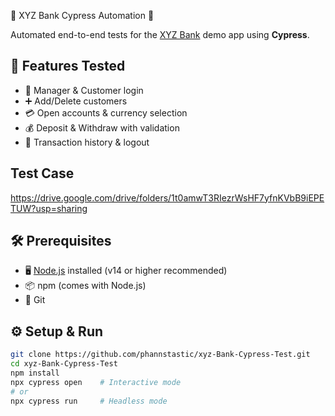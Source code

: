 🏦 XYZ Bank Cypress Automation 🏦

Automated end-to-end tests for the [XYZ Bank](https://www.globalsqa.com/angularJs-protractor/BankingProject/#/login) demo app using **Cypress**.

## 🚀 Features Tested
- 👔 Manager & Customer login
- ➕ Add/Delete customers
- 💳 Open accounts & currency selection
- 💰 Deposit & Withdraw with validation
- 📜 Transaction history & logout

## Test Case
https://drive.google.com/drive/folders/1t0amwT3RIezrWsHF7yfnKVbB9iEPETUW?usp=sharing

## 🛠️ Prerequisites
- 🖥️ [Node.js](https://nodejs.org/) installed (v14 or higher recommended)
- 📦 npm (comes with Node.js)
- 🔧 Git
  
## ⚙️ Setup & Run
```bash
git clone https://github.com/phannstastic/xyz-Bank-Cypress-Test.git
cd xyz-Bank-Cypress-Test
npm install
npx cypress open    # Interactive mode
# or
npx cypress run     # Headless mode



